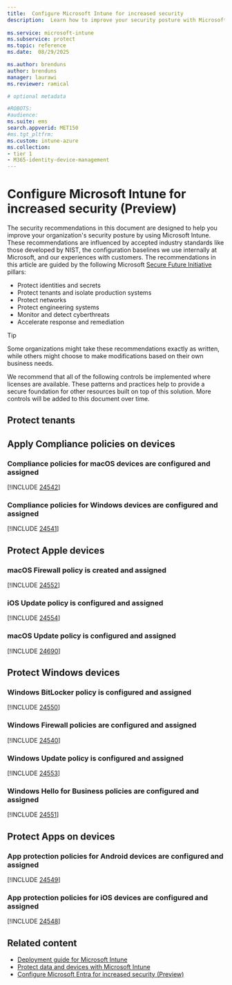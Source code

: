 ```yaml
---
title:  Configure Microsoft Intune for increased security
description:  Learn how to improve your security posture with Microsoft Intune.
 
ms.service: microsoft-intune
ms.subservice: protect
ms.topic: reference
ms.date:  08/29/2025

ms.author: brenduns
author: brenduns
manager: laurawi
ms.reviewer: ramical

# optional metadata

#ROBOTS:
#audience:
ms.suite: ems
search.appverid: MET150
#ms.tgt_pltfrm:
ms.custom: intune-azure
ms.collection:
- tier 1
- M365-identity-device-management
--- 
```

 
# Configure Microsoft Intune for increased security (Preview)

The security recommendations in this document are designed to help you improve your organization's security posture by using Microsoft Intune. These recommendations are influenced by accepted industry standards like those developed by NIST, the configuration baselines we use internally at Microsoft, and our experiences with customers. The recommendations in this article are guided by the following Microsoft [Secure Future Initiative](https://www.microsoft.com/trust-center/security/secure-future-initiative?msockid=2bad2df65a416adb0e5838355b3e6b95#SFI-pillars) pillars:

- Protect identities and secrets
- Protect tenants and isolate production systems
- Protect networks
- Protect engineering systems
- Monitor and detect cyberthreats
- Accelerate response and remediation

> [!TIP]
> Some organizations might take these recommendations exactly as written, while others might choose to make modifications based on their own business needs.

We recommend that all of the following controls be implemented where licenses are available. These patterns and practices help to provide a secure foundation for other resources built on top of this solution. More controls will be added to this document over time.

<!-- >
## Protect tenants 
## Apply Compliance policies on devices 
## Protect Apple devices 
## Protect Android devices
## Protect Windows devices 
## Protect Apps on devices
-->

## Protect tenants

<!-- 24521 -->
<!-- [!INCLUDE [applies-to-zero-trust-assessment](./includes/secure-recommendations/applies-to-zero-trust-assessment.md)] -->
<!-- [!INCLUDE [24521](./includes/secure-recommendations/24521.md)]-->

<!-- 24555 -->
<!-- [!INCLUDE [applies-to-zero-trust-assessment](./includes/secure-recommendations/applies-to-zero-trust-assessment.md)] -->
<!-- [!INCLUDE [24555](./includes/secure-recommendations/24555.md)]-->

<!-- 24558 -->
<!-- [!INCLUDE [applies-to-zero-trust-assessment](./includes/secure-recommendations/applies-to-zero-trust-assessment.md)] -->
<!-- [!INCLUDE [24558](./includes/secure-recommendations/24558.md)]-->

<!-- 24572 -->
<!-- [!INCLUDE [applies-to-zero-trust-assessment](./includes/secure-recommendations/applies-to-zero-trust-assessment.md)] -->
<!-- [!INCLUDE [24572](./includes/secure-recommendations/24572.md)]-->


## Apply Compliance policies on devices

<!-- 24545 -->
<!-- [!INCLUDE [applies-to-zero-trust-assessment](./includes/secure-recommendations/applies-to-zero-trust-assessment.md)] -->
<!-- [!INCLUDE [24545](./includes/secure-recommendations/24545.md)]-->

<!-- 24547 -->
<!-- [!INCLUDE [applies-to-zero-trust-assessment](./includes/secure-recommendations/applies-to-zero-trust-assessment.md)] -->
<!-- [!INCLUDE [24547](./includes/secure-recommendations/24547.md)]-->

<!-- 24543 -->
<!-- [!INCLUDE [applies-to-zero-trust-assessment](./includes/secure-recommendations/applies-to-zero-trust-assessment.md)] -->
<!-- [!INCLUDE [24543](./includes/secure-recommendations/24543.md)]-->

### Compliance policies for macOS devices are configured and assigned<!-- 24542 -->
<!-- [!INCLUDE [applies-to-zero-trust-assessment](./includes/secure-recommendations/applies-to-zero-trust-assessment.md)] -->

[!INCLUDE [24542](./includes/secure-recommendations/24542.md)]

### Compliance policies for Windows devices are configured and assigned<!-- 24541 -->
<!-- [!INCLUDE [applies-to-zero-trust-assessment](./includes/secure-recommendations/applies-to-zero-trust-assessment.md)] -->

[!INCLUDE [24541](./includes/secure-recommendations/24541.md)]

## Protect Apple devices

<!-- 24561 -->
<!-- [!INCLUDE [applies-to-zero-trust-assessment](./includes/secure-recommendations/applies-to-zero-trust-assessment.md)] -->
<!-- [!INCLUDE [24561](./includes/secure-recommendations/24561.md)]-->

<!-- 24569 -->
<!-- [!INCLUDE [applies-to-zero-trust-assessment](./includes/secure-recommendations/applies-to-zero-trust-assessment.md)] -->
<!-- [!INCLUDE [24569](./includes/secure-recommendations/24569.md)]-->

### macOS Firewall policy is created and assigned<!-- 24552 -->
<!-- [!INCLUDE [applies-to-zero-trust-assessment](./includes/secure-recommendations/applies-to-zero-trust-assessment.md)] -->

[!INCLUDE [24552](./includes/secure-recommendations/24552.md)]

### iOS Update policy is configured and assigned<!-- 24554 -->
<!-- [!INCLUDE [applies-to-zero-trust-assessment](./includes/secure-recommendations/applies-to-zero-trust-assessment.md)] -->

[!INCLUDE [24554](./includes/secure-recommendations/24554.md)]

### macOS Update policy is configured and assigned<!-- 24690 -->
<!-- [!INCLUDE [applies-to-zero-trust-assessment](./includes/secure-recommendations/applies-to-zero-trust-assessment.md)] -->

[!INCLUDE [24690](./includes/secure-recommendations/24690.md)]
<!-- 24568 -->
<!-- [!INCLUDE [applies-to-zero-trust-assessment](./includes/secure-recommendations/applies-to-zero-trust-assessment.md)] -->
<!-- [!INCLUDE [24568](./includes/secure-recommendations/24568.md)]-->

## Protect Windows devices 

<!-- 24560 -->
<!-- [!INCLUDE [applies-to-zero-trust-assessment](./includes/secure-recommendations/applies-to-zero-trust-assessment.md)] -->
<!-- [!INCLUDE [24560](./includes/secure-recommendations/24560.md)]-->

### Windows BitLocker policy is configured and assigned<!-- 24550 -->
<!-- [!INCLUDE [applies-to-zero-trust-assessment](./includes/secure-recommendations/applies-to-zero-trust-assessment.md)] -->

[!INCLUDE [24550](./includes/secure-recommendations/24550.md)]

### Windows Firewall policies are configured and assigned<!-- 24540 -->
<!-- [!INCLUDE [applies-to-zero-trust-assessment](./includes/secure-recommendations/applies-to-zero-trust-assessment.md)] -->

[!INCLUDE [24540](./includes/secure-recommendations/24540.md)]

### Windows Update policy is configured and assigned<!-- 24553 -->
<!-- [!INCLUDE [applies-to-zero-trust-assessment](./includes/secure-recommendations/applies-to-zero-trust-assessment.md)] -->

[!INCLUDE [24553](./includes/secure-recommendations/24553.md)]

### Windows Hello for Business policies are  configured and assigned <!-- 24551-->
<!-- [!INCLUDE [applies-to-zero-trust-assessment](./includes/secure-recommendations/applies-to-zero-trust-assessment.md)] -->

[!INCLUDE [24551](./includes/secure-recommendations/24551.md)]


<!-- 24573 -->
<!-- [!INCLUDE [applies-to-zero-trust-assessment](./includes/secure-recommendations/applies-to-zero-trust-assessment.md)] -->
<!-- [!INCLUDE [24573](./includes/secure-recommendations/24573.md)]-->

<!-- 24564 -->
<!-- [!INCLUDE [applies-to-zero-trust-assessment](./includes/secure-recommendations/applies-to-zero-trust-assessment.md)] -->
<!-- [!INCLUDE [24564](./includes/secure-recommendations/24564.md)]-->

<!-- 24574 -->
<!-- [!INCLUDE [applies-to-zero-trust-assessment](./includes/secure-recommendations/applies-to-zero-trust-assessment.md)] -->
<!-- [!INCLUDE [24574](./includes/secure-recommendations/24574.md)]-->

<!-- 24575 -->
<!-- [!INCLUDE [applies-to-zero-trust-assessment](./includes/secure-recommendations/applies-to-zero-trust-assessment.md)] -->
<!-- [!INCLUDE [24575](./includes/secure-recommendations/24575.md)]-->

<!-- 24546 -->
<!-- [!INCLUDE [applies-to-zero-trust-assessment](./includes/secure-recommendations/applies-to-zero-trust-assessment.md)] -->
<!-- [!INCLUDE [24546](./includes/secure-recommendations/24546.md)]-->

<!-- 24562 -->
<!-- [!INCLUDE [applies-to-zero-trust-assessment](./includes/secure-recommendations/applies-to-zero-trust-assessment.md)] -->
<!-- [!INCLUDE [24562](./includes/secure-recommendations/24562.md)]-->

<!-- 24576 -->
<!-- [!INCLUDE [applies-to-zero-trust-assessment](./includes/secure-recommendations/applies-to-zero-trust-assessment.md)] -->
<!-- [!INCLUDE [24576](./includes/secure-recommendations/24576.md)]-->

## Protect Apps on devices

### App protection policies for Android devices are configured and assigned<!-- 24549 -->
<!-- [!INCLUDE [applies-to-zero-trust-assessment](./includes/secure-recommendations/applies-to-zero-trust-assessment.md)] -->

[!INCLUDE [24549](./includes/secure-recommendations/24549.md)]

### App protection policies for iOS devices are configured and assigned<!-- 24548 -->
<!-- [!INCLUDE [applies-to-zero-trust-assessment](./includes/secure-recommendations/applies-to-zero-trust-assessment.md)] -->

[!INCLUDE [24548](./includes/secure-recommendations/24548.md)]


## Related content

- [Deployment guide for Microsoft Intune](/intune/intune-service/fundamentals/get-started-with-intune)
- [Protect data and devices with Microsoft Intune](/intune/intune-service/protect/device-protect)
- [Configure Microsoft Entra for increased security (Preview)](/entra/fundamentals/configure-security)





